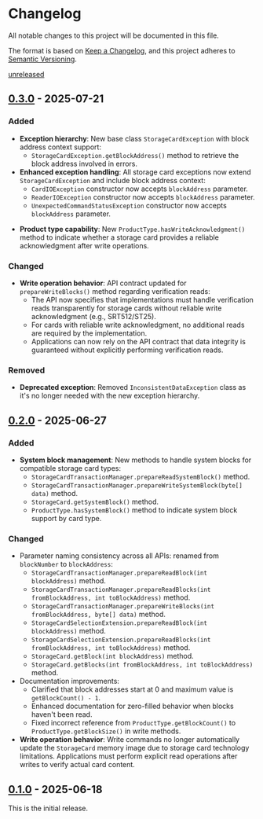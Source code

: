# Changelog
All notable changes to this project will be documented in this file.

The format is based on [Keep a Changelog](https://keepachangelog.com/en/1.0.0/),
and this project adheres to [Semantic Versioning](https://semver.org/spec/v2.0.0.html).

[unreleased]

## [0.3.0] - 2025-07-21
### Added
- **Exception hierarchy**: New base class `StorageCardException` with block address context support:
  - `StorageCardException.getBlockAddress()` method to retrieve the block address involved in errors.
- **Enhanced exception handling**: All storage card exceptions now extend `StorageCardException` and include block
  address context:
  - `CardIOException` constructor now accepts `blockAddress` parameter.
  - `ReaderIOException` constructor now accepts `blockAddress` parameter.
  - `UnexpectedCommandStatusException` constructor now accepts `blockAddress` parameter.
* **Product type capability**:
  New `ProductType.hasWriteAcknowledgment()` method to indicate whether a storage card provides a reliable
  acknowledgment after write operations.
### Changed
- **Write operation behavior**: API contract updated for `prepareWriteBlocks()` method regarding verification reads:
  - The API now specifies that implementations must handle verification reads transparently for storage cards without
    reliable write acknowledgment (e.g., SRT512/ST25).
  - For cards with reliable write acknowledgment, no additional reads are required by the implementation.
  - Applications can now rely on the API contract that data integrity is guaranteed without explicitly performing
    verification reads.
### Removed
- **Deprecated exception**: Removed `InconsistentDataException` class as it's no longer needed with the new exception
  hierarchy.

## [0.2.0] - 2025-06-27
### Added
- **System block management**: New methods to handle system blocks for compatible storage card types:
    - `StorageCardTransactionManager.prepareReadSystemBlock()` method.
    - `StorageCardTransactionManager.prepareWriteSystemBlock(byte[] data)` method.
    - `StorageCard.getSystemBlock()` method.
    - `ProductType.hasSystemBlock()` method to indicate system block support by card type.
### Changed
- Parameter naming consistency across all APIs: renamed from `blockNumber` to `blockAddress`:
    - `StorageCardTransactionManager.prepareReadBlock(int blockAddress)` method.
    - `StorageCardTransactionManager.prepareReadBlocks(int fromBlockAddress, int toBlockAddress)` method.
    - `StorageCardTransactionManager.prepareWriteBlocks(int fromBlockAddress, byte[] data)` method.
    - `StorageCardSelectionExtension.prepareReadBlock(int blockAddress)` method.
    - `StorageCardSelectionExtension.prepareReadBlocks(int fromBlockAddress, int toBlockAddress)` method.
    - `StorageCard.getBlock(int blockAddress)` method.
    - `StorageCard.getBlocks(int fromBlockAddress, int toBlockAddress)` method.
- Documentation improvements:
    - Clarified that block addresses start at 0 and maximum value is `getBlockCount() - 1`.
    - Enhanced documentation for zero-filled behavior when blocks haven't been read.
    - Fixed incorrect reference from `ProductType.getBlockCount()` to `ProductType.getBlockSize()` in write methods.
- **Write operation behavior**: Write commands no longer automatically update the `StorageCard` memory image due to
  storage card technology limitations. Applications must perform explicit read operations after writes to verify actual
  card content.

## [0.1.0] - 2025-06-18
This is the initial release.

[unreleased]: https://github.com/eclipse-keypop/keypop-storagecard-java-api/compare/0.3.0...HEAD
[0.3.0]: https://github.com/eclipse-keypop/keypop-storagecard-java-api/compare/0.2.0...0.3.0
[0.2.0]: https://github.com/eclipse-keypop/keypop-storagecard-java-api/compare/0.1.0...0.2.0
[0.1.0]: https://github.com/eclipse-keypop/keypop-storagecard-java-api/releases/tag/0.1.0
